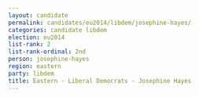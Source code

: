 ```yaml
---
layout: candidate
permalink: candidates/eu2014/libdem/josephine-hayes/
categories: candidate libdem
election: eu2014
list-rank: 2
list-rank-ordinal: 2nd
person: josephine-hayes
region: eastern
party: libdem
title: Eastern - Liberal Democrats - Josephine Hayes
---
```

